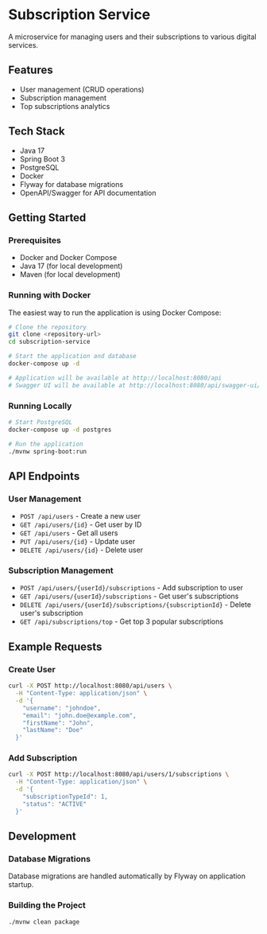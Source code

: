 # Subscription Service

A microservice for managing users and their subscriptions to various digital services.

## Features

- User management (CRUD operations)
- Subscription management
- Top subscriptions analytics

## Tech Stack

- Java 17
- Spring Boot 3
- PostgreSQL
- Docker
- Flyway for database migrations
- OpenAPI/Swagger for API documentation

## Getting Started

### Prerequisites

- Docker and Docker Compose
- Java 17 (for local development)
- Maven (for local development)

### Running with Docker

The easiest way to run the application is using Docker Compose:

```bash
# Clone the repository
git clone <repository-url>
cd subscription-service

# Start the application and database
docker-compose up -d

# Application will be available at http://localhost:8080/api
# Swagger UI will be available at http://localhost:8080/api/swagger-ui/index.html
```

### Running Locally

```bash
# Start PostgreSQL
docker-compose up -d postgres

# Run the application
./mvnw spring-boot:run
```

## API Endpoints

### User Management

- `POST /api/users` - Create a new user
- `GET /api/users/{id}` - Get user by ID
- `GET /api/users` - Get all users
- `PUT /api/users/{id}` - Update user
- `DELETE /api/users/{id}` - Delete user

### Subscription Management

- `POST /api/users/{userId}/subscriptions` - Add subscription to user
- `GET /api/users/{userId}/subscriptions` - Get user's subscriptions
- `DELETE /api/users/{userId}/subscriptions/{subscriptionId}` - Delete user's subscription
- `GET /api/subscriptions/top` - Get top 3 popular subscriptions

## Example Requests

### Create User

```bash
curl -X POST http://localhost:8080/api/users \
  -H "Content-Type: application/json" \
  -d '{
    "username": "johndoe",
    "email": "john.doe@example.com",
    "firstName": "John",
    "lastName": "Doe"
  }'
```

### Add Subscription

```bash
curl -X POST http://localhost:8080/api/users/1/subscriptions \
  -H "Content-Type: application/json" \
  -d '{
    "subscriptionTypeId": 1,
    "status": "ACTIVE"
  }'
```

## Development

### Database Migrations

Database migrations are handled automatically by Flyway on application startup.

### Building the Project

```bash
./mvnw clean package
``` 